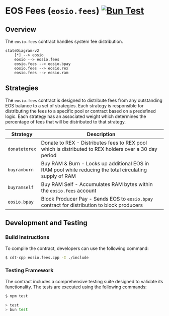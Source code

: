 # EOS Fees (`eosio.fees`) [![Bun Test](https://github.com/eosnetworkfoundation/eosio.fees/actions/workflows/test.yml/badge.svg)](https://github.com/eosnetworkfoundation/eosio.fees/actions/workflows/test.yml)

## Overview

The `eosio.fees` contract handles system fee distribution.

```mermaid
stateDiagram-v2
    [*] --> eosio
    eosio --> eosio.fees
    eosio.fees --> eosio.bpay
    eosio.fees --> eosio.rex
    eosio.fees --> eosio.ram
```

## Strategies

The `eosio.fees` contract is designed to distribute fees from any outstanding EOS balance to a set of strategies. Each strategy is responsible for distributing the fees to a specific pool or contract based on a predefined logic. Each strategy has an associated weight which determines the percentage of fees that will be distributed to that strategy.

| Strategy      | Description |
| ------------- | ----------- |
| `donatetorex` | Donate to REX - Distributes fees to REX pool which is distributed to REX holders over a 30 day period |
| `buyramburn`  | Buy RAM & Burn - Locks up additional EOS in RAM pool while reducing the total circulating supply of RAM
| `buyramself`  | Buy RAM Self - Accumulates RAM bytes within the `eosio.fees` account
| `eosio.bpay`  | Block Producer Pay - Sends EOS to `eosio.bpay` contract for distribution to block producers

## Development and Testing

### Build Instructions

To compile the contract, developers can use the following command:

```sh
$ cdt-cpp eosio.fees.cpp -I ./include
```

### Testing Framework

The contract includes a comprehensive testing suite designed to validate its functionality. The tests are executed using the following commands:

```sh
$ npm test

> test
> bun test
```